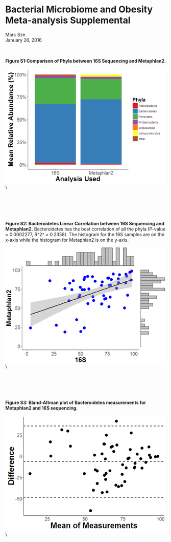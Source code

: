 # Bacterial Microbiome and Obesity Meta-analysis Supplemental
Marc Sze  
January 26, 2016  
<br><br>



**Figure S1:Comparison of Phyla between 16S Sequencing and Metaphlan2.** 

![](microbiomeAndobesitySupplemental_files/figure-html/Figure_S1-1.png)\


<br><br><br><br>

**Figure S2: Bacteroidetes Linear Correlation between 16S Sequencing and Metaphlan2.**  Bacteroidetes has the best correlation of all the phyla (P-value = 0.0002277, R^2^ = 0.2358). The histogram for the 16S samples are on the x-axis while the histogram for Metaphlan2 is on the y-axis.

![](microbiomeAndobesitySupplemental_files/figure-html/Figure_S2-1.png)\


<br><br><br><br>


**Figure S3: Bland-Altman plot of Bacteroidetes measurements for Metaphlan2 and 16S sequencing.**

![](microbiomeAndobesitySupplemental_files/figure-html/Figure_S3-1.png)\







